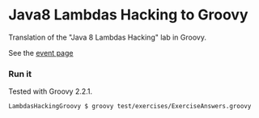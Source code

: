 Java8 Lambdas Hacking to Groovy
===============================

Translation of the "Java 8 Lambdas Hacking" lab in Groovy.

See the [event page](http://nighthacking.com/events/lambdas-hacking-with-brian-goetz)

### Run it

Tested with Groovy 2.2.1.

    LambdasHackingGroovy $ groovy test/exercises/ExerciseAnswers.groovy
